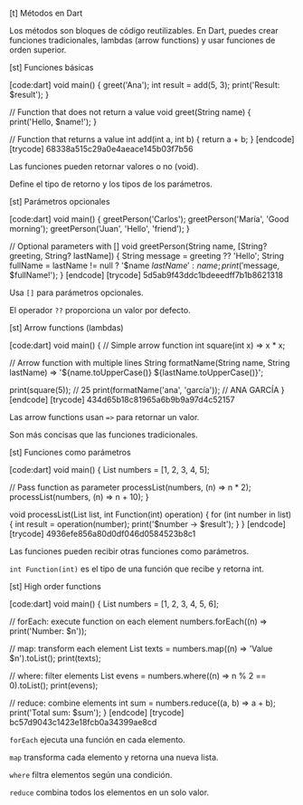 [t] Métodos en Dart


Los métodos son bloques de código reutilizables. En Dart, puedes crear funciones tradicionales, lambdas (arrow functions) y usar funciones de orden superior.

[st] Funciones básicas




[code:dart]
void main() {
  greet('Ana');
  int result = add(5, 3);
  print('Result: $result');
}

// Function that does not return a value
void greet(String name) {
  print('Hello, $name!');
}

// Function that returns a value
int add(int a, int b) {
  return a + b;
}
[endcode]
[trycode] 68338a515c29a0e4aeace145b03f7b56



Las funciones pueden retornar valores o no (void).


Define el tipo de retorno y los tipos de los parámetros.

[st] Parámetros opcionales

[code:dart]
void main() {
  greetPerson('Carlos');
  greetPerson('María', 'Good morning');
  greetPerson('Juan', 'Hello', 'friend');
}

// Optional parameters with []
void greetPerson(String name, [String? greeting, String? lastName]) {
  String message = greeting ?? 'Hello';
  String fullName = lastName != null ? '$name $lastName' : name;
  print('$message, $fullName!');
}
[endcode]
[trycode] 5d5ab9f43ddc1bdeeedff7b1b8621318


Usa `[]` para parámetros opcionales.


El operador `??` proporciona un valor por defecto.

[st] Arrow functions (lambdas)

[code:dart]
void main() {
  // Simple arrow function
  int square(int x) => x * x;
  
  // Arrow function with multiple lines
  String formatName(String name, String lastName) => 
    '${name.toUpperCase()} ${lastName.toUpperCase()}';
  
  print(square(5)); // 25
  print(formatName('ana', 'garcía')); // ANA GARCÍA
}
[endcode]
[trycode] 434d65b18c81965a6b9b9a97d4c52157


Las arrow functions usan `=>` para retornar un valor.


Son más concisas que las funciones tradicionales.

[st] Funciones como parámetros

[code:dart]
void main() {
  List<int> numbers = [1, 2, 3, 4, 5];
  
  // Pass function as parameter
  processList(numbers, (n) => n * 2);
  processList(numbers, (n) => n + 10);
}

void processList(List<int> list, int Function(int) operation) {
  for (int number in list) {
    int result = operation(number);
    print('$number -> $result');
  }
}
[endcode]
[trycode] 4936efe856a80d0df046d0584523b8c1


Las funciones pueden recibir otras funciones como parámetros.


`int Function(int)` es el tipo de una función que recibe y retorna int.

[st] High order functions

[code:dart]
void main() {
  List<int> numbers = [1, 2, 3, 4, 5, 6];
  
  // forEach: execute function on each element
  numbers.forEach((n) => print('Number: $n'));
  
  // map: transform each element
  List<String> texts = numbers.map((n) => 'Value $n').toList();
  print(texts);
  
  // where: filter elements
  List<int> evens = numbers.where((n) => n % 2 == 0).toList();
  print(evens);
  
  // reduce: combine elements
  int sum = numbers.reduce((a, b) => a + b);
  print('Total sum: $sum');
}
[endcode]
[trycode] bc57d9043c1423e18fcb0a34399ae8cd


`forEach` ejecuta una función en cada elemento.


`map` transforma cada elemento y retorna una nueva lista.


`where` filtra elementos según una condición.


`reduce` combina todos los elementos en un solo valor. 